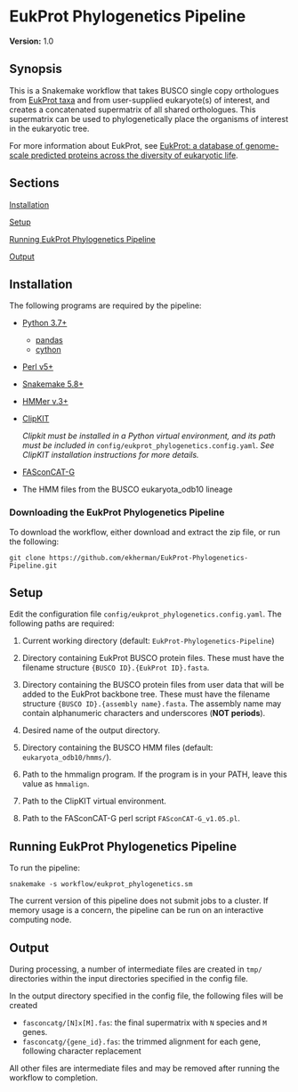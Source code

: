 # EukProt Phylogenetics Pipeline

**Version:** 1.0

## Synopsis

This is a Snakemake workflow that takes BUSCO single copy orthologues
from [EukProt taxa](https://figshare.com/articles/dataset/EukProt_a_database_of_genome-scale_predicted_proteins_across_the_diversity_of_eukaryotic_life/12417881)
and from user-supplied eukaryote(s) of interest, and creates a concatenated
supermatrix of all shared orthologues. This supermatrix can be used to
phylogenetically place the organisms of interest in the eukaryotic tree.

For more information about EukProt, see [EukProt: a database of genome-scale predicted proteins across the diversity of eukaryotic life](https://www.biorxiv.org/content/10.1101/2020.06.30.180687v1.full.pdf).

## Sections

[Installation](#installation)

[Setup](#setup)

[Running EukProt Phylogenetics Pipeline](#running-eukprot-phylogenetics-pipeline)

[Output](#output)

## Installation

The following programs are required by the pipeline:
- [Python 3.7+](https://www.python.org/downloads/)
    - [pandas](https://pypi.org/project/pandas/)
    - [cython](https://pypi.org/project/Cython/)
- [Perl v5+](https://www.perl.org/)
- [Snakemake 5.8+](https://snakemake.readthedocs.io/en/stable/)
- [HMMer v.3+](http://hmmer.org/)
- [ClipKIT](https://jlsteenwyk.com/ClipKIT/)

    *Clipkit must be installed in a Python virtual environment, and its
path must be included in* `config/eukprot_phylogenetics.config.yaml`.
*See ClipKIT installation instructions for more details.*
- [FASconCAT-G](https://github.com/PatrickKueck/FASconCAT-G)
- The HMM files from the BUSCO eukaryota_odb10 lineage

### Downloading the EukProt Phylogenetics Pipeline

To download the workflow, either download and extract the zip file, or
run the following:

```
git clone https://github.com/ekherman/EukProt-Phylogenetics-Pipeline.git
```

## Setup

Edit the configuration file `config/eukprot_phylogenetics.config.yaml`.
The following paths are required:

1. Current working directory (default: `EukProt-Phylogenetics-Pipeline`)
2. Directory containing EukProt BUSCO protein files. These must have the
filename structure `{BUSCO ID}.{EukProt ID}.fasta`.
3. Directory containing the BUSCO protein files from user data that will
 be added to the EukProt backbone tree. These must have the filename
structure `{BUSCO ID}.{assembly name}.fasta`. The assembly name may
contain alphanumeric characters and underscores (**NOT periods**).
4. Desired name of the output directory.

5. Directory containing the BUSCO HMM files (default:
`eukaryota_odb10/hmms/`).
6. Path to the hmmalign program. If the program is in your PATH, leave
this value as `hmmalign`.
7. Path to the ClipKIT virtual environment.
8. Path to the FASconCAT-G perl script `FASconCAT-G_v1.05.pl`.

## Running EukProt Phylogenetics Pipeline

To run the pipeline:

```
snakemake -s workflow/eukprot_phylogenetics.sm
```

The current version of this pipeline does not submit jobs to a cluster.
If memory usage is a concern, the pipeline can be run on an interactive
computing node.

## Output

During processing, a number of intermediate files are created in `tmp/`
directories within the input directories specified in the config file.

In the output directory specified in the config file, the following files
will be created

 - `fasconcatg/[N]x[M].fas`: the final supermatrix with `N` species and
`M` genes.
- `fasconcatg/{gene_id}.fas`: the trimmed alignment for each gene,
following character replacement

All other files are intermediate files and may be removed after running
the workflow to completion.
